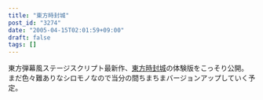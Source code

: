 ```yaml
---
title: "東方時封城"
post_id: "3274"
date: "2005-04-15T02:01:59+09:00"
draft: false
tags: []
---
```



東方弾幕風ステージスクリプト最新作、[東方時封城](/!/thA/)の体験版をこっそり公開。 まだ色々難ありなシロモノなので当分の間ちまちまバージョンアップしていく予定。
